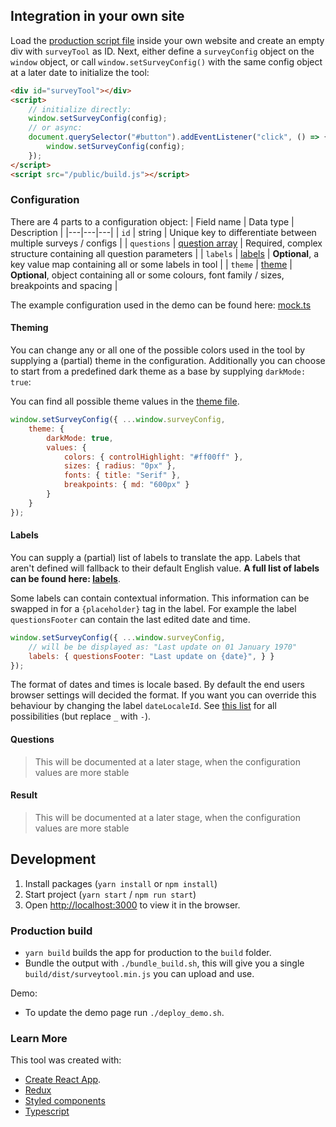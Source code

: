 
## Integration in your own site

Load the [production script file](https://github.com/tuur29/surveytool/releases) inside your own website and create an empty div with `surveyTool` as ID.
Next, either define a `surveyConfig` object on the `window` object, or call `window.setSurveyConfig()` with the same config object at a later date to initialize the tool:

```html
<div id="surveyTool"></div>
<script>
    // initialize directly:
    window.setSurveyConfig(config);
    // or async:
    document.querySelector("#button").addEventListener("click", () => {
        window.setSurveyConfig(config);
    });
</script>
<script src="/public/build.js"></script>
```

### Configuration

There are 4 parts to a configuration object:
| Field name | Data type | Description |
|---|---|---|
| `id` | string | Unique key to differentiate between multiple surveys / configs |
| `questions` | [question array](https://github.com/tuur29/surveytool/blob/master/src/types/QuestionTypes.ts) | Required, complex structure containing all question parameters |
| `labels` | [labels](https://github.com/tuur29/surveytool/blob/master/src/utils/labels.ts) | **Optional**, a key value map containing all or some labels in tool |
| `theme` | [theme](https://github.com/tuur29/surveytool/blob/master/src/utils/theme.ts) | **Optional**, object containing all or some colours, font family / sizes, breakpoints and spacing |

The example configuration used in the demo can be found here: [mock.ts](https://github.com/tuur29/surveytool/blob/master/src/utils/mock.ts)

#### Theming

You can change any or all one of the possible colors used in the tool by supplying a (partial) theme in the configuration. Additionally you can choose to start from a predefined dark theme as a base by supplying `darkMode: true`:

<!-- TODO: add list of all possible colours and their uses -->
You can find all possible theme values in the [theme file](https://github.com/tuur29/surveytool/blob/master/src/utils/theme.ts).

```js
window.setSurveyConfig({ ...window.surveyConfig,
    theme: {
        darkMode: true,
        values: {
            colors: { controlHighlight: "#ff00ff" },
            sizes: { radius: "0px" },
            fonts: { title: "Serif" },
            breakpoints: { md: "600px" }
        }
    }
});
```

#### Labels

You can supply a (partial) list of labels to translate the app. Labels that aren't defined will fallback to their default English value. **A full list of labels can be found here: [labels](https://github.com/tuur29/surveytool/blob/master/src/utils/labels.ts)**.

Some labels can contain contextual information. This information can be swapped in for a `{placeholder}` tag in the label. For example the label `questionsFooter` can contain the last edited date and time.

```js
window.setSurveyConfig({ ...window.surveyConfig,
    // will be be displayed as: "Last update on 01 January 1970"
    labels: { questionsFooter: "Last update on {date}", } }
});
```

The format of dates and times is locale based. By default the end users browser settings will decided the format. If you want you can override this behaviour by changing the label `dateLocaleId`. See [this list](https://github.com/umpirsky/locale-list/blob/master/data/en_US/locales.csv) for all possibilities (but replace `_` with `-`).

#### Questions

<!-- TODO: document questions configuration -->
> This will be documented at a later stage, when the configuration values are more stable

#### Result

<!-- TODO: document result configuration -->
> This will be documented at a later stage, when the configuration values are more stable

## Development

1. Install packages (`yarn install` or `npm install`)
2. Start project (`yarn start` / `npm run start`)
3. Open [http://localhost:3000](http://localhost:3000) to view it in the browser.

### Production build

- `yarn build` builds the app for production to the `build` folder.
- Bundle the output with `./bundle_build.sh`, this will give you a single `build/dist/surveytool.min.js` you can upload and use.

Demo:

- To update the demo page run `./deploy_demo.sh`.

### Learn More

This tool was created with:

- [Create React App](https://facebook.github.io/create-react-app/docs/getting-started).
- [Redux](https://redux.js.org/introduction/getting-started)
- [Styled components](https://styled-components.com/docs)
- [Typescript](https://www.typescriptlang.org/docs/home.html)
